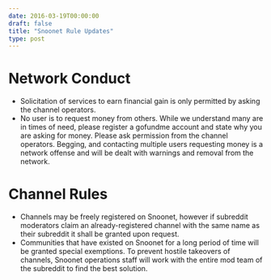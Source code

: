 ```yaml
--- 
date: 2016-03-19T00:00:00
draft: false
title: "Snoonet Rule Updates"
type: post
---
```


# Network Conduct

- Solicitation of services to earn financial gain is only permitted by asking the channel operators.
- No user is to request money from others. While we understand many are in times of need, please register a gofundme account and state why you are asking for money. Please ask permission from the channel operators. Begging, and contacting multiple users requesting money is a network offense and will be dealt with warnings and removal from the network.


# Channel Rules

- Channels may be freely registered on Snoonet, however if subreddit moderators claim an already-registered channel with the same name as their subreddit it shall be granted upon request.
- Communities that have existed on Snoonet for a long period of time will be granted special exemptions. To prevent hostile takeovers of channels, Snoonet operations staff will work with the entire mod team of the subreddit to find the best solution.